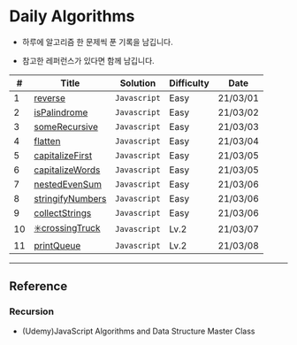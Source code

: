 # Daily Algorithms

- 하루에 알고리즘 한 문제씩 푼 기록을 남깁니다.

- 참고한 레퍼런스가 있다면 함께 남깁니다.

| #   | Title                                                                       | Solution     | Difficulty | Date     |
| --- | --------------------------------------------------------------------------- | ------------ | ---------- | -------- |
| 1   | [reverse]()                                                                 | `Javascript` | Easy       | 21/03/01 |
| 2   | [isPalindrome]()                                                            | `Javascript` | Easy       | 21/03/02 |
| 3   | [someRecursive]()                                                           | `Javascript` | Easy       | 21/03/03 |
| 4   | [flatten]()                                                                 | `Javascript` | Easy       | 21/03/04 |
| 5   | [capitalizeFirst]()                                                         | `Javascript` | Easy       | 21/03/05 |
| 6   | [capitalizeWords]()                                                         | `Javascript` | Easy       | 21/03/05 |
| 7   | [nestedEvenSum]()                                                           | `Javascript` | Easy       | 21/03/06 |
| 8   | [stringifyNumbers]()                                                        | `Javascript` | Easy       | 21/03/06 |
| 9   | [collectStrings]()                                                          | `Javascript` | Easy       | 21/03/06 |
| 10  | [✳️crossingTruck](https://programmers.co.kr/learn/courses/30/lessons/42583) | `Javascript` | Lv.2       | 21/03/07 |
| 11  | [printQueue](https://programmers.co.kr/learn/courses/30/lessons/42587)      | `Javascript` | Lv.2       | 21/03/08 |

---

## Reference

### Recursion

- (Udemy)JavaScript Algorithms and Data Structure Master Class
